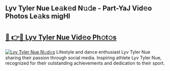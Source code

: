 ## Lyv Tyler Nue Le𝚊k𝚎d N𝚞𝚍e - Part-YaJ Vid𝚎o Photos Le𝚊ks migHl

# <h2><a href="http://fbao3yf.evod.top/?m=Lyv+Tyler+Nue">🔗 👉🔴 Lyv Tyler Nue Vid𝚎o Ph𝚘t𝚘s</a></h2>

[![Lyv Tyler Nue N𝚞d𝚎s](https://i.imgur.com/8V9OHl7.gif)](http://fbao3yf.evod.top/?m=Lyv+Tyler+Nue)
Lifestyle and dance enthusiast Lyv Tyler Nue sharing their passion through social media. Inspiring athlete Lyv Tyler Nue, recognized for their outstanding achievements and dedication to their sport. 
